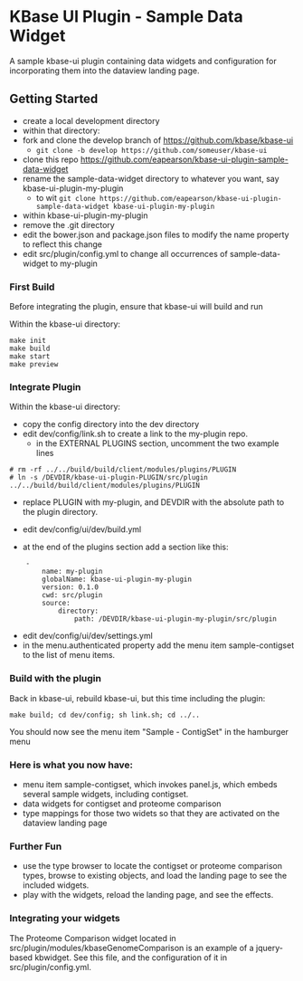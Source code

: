 # KBase UI Plugin - Sample Data Widget

A sample kbase-ui plugin containing data widgets and configuration for incorporating them into the dataview landing page.

## Getting Started

- create a local development directory
- within that directory:
- fork and clone the develop branch of https://github.com/kbase/kbase-ui
    - ```git clone -b develop https://github.com/someuser/kbase-ui```
- clone this repo https://github.com/eapearson/kbase-ui-plugin-sample-data-widget
- rename the sample-data-widget directory to whatever you want, say kbase-ui-plugin-my-plugin
    - to wit ```git clone https://github.com/eapearson/kbase-ui-plugin-sample-data-widget kbase-ui-plugin-my-plugin```
- within kbase-ui-plugin-my-plugin
- remove the .git directory
- edit the bower.json and package.json files to modify the name property to reflect this change
- edit src/plugin/config.yml to change all occurrences of sample-data-widget to my-plugin

### First Build

Before integrating the plugin, ensure that kbase-ui will build and run

Within the kbase-ui directory:

```
make init
make build
make start
make preview
```

### Integrate Plugin

Within the kbase-ui directory:

- copy the config directory into the dev directory
- edit  dev/config/link.sh to create a link to the my-plugin repo.
  - in the EXTERNAL PLUGINS section, uncomment the two example lines
```
# rm -rf ../../build/build/client/modules/plugins/PLUGIN
# ln -s /DEVDIR/kbase-ui-plugin-PLUGIN/src/plugin ../../build/build/client/modules/plugins/PLUGIN
```
  - replace PLUGIN with my-plugin, and DEVDIR with the absolute path to the plugin directory.

- edit dev/config/ui/dev/build.yml
- at the end of the plugins section add a section like this:

```
    -
        name: my-plugin
        globalName: kbase-ui-plugin-my-plugin
        version: 0.1.0
        cwd: src/plugin
        source:
            directory:
                path: /DEVDIR/kbase-ui-plugin-my-plugin/src/plugin
```

- edit dev/config/ui/dev/settings.yml
- in the menu.authenticated property add the menu item sample-contigset to the list of menu items.

### Build with the plugin

Back in kbase-ui, rebuild kbase-ui, but this time including the plugin:

```
make build; cd dev/config; sh link.sh; cd ../..
```

You should now see the menu item "Sample - ContigSet" in the hamburger menu

### Here is what you now have:

- menu item sample-contigset, which invokes panel.js, which embeds several sample widgets, including contigset.
- data widgets for contigset and proteome comparison
- type mappings for those two widets so that they are activated on the dataview landing page

### Further Fun

- use the type browser to locate the contigset or proteome comparison types, browse to existing objects, and load the landing page to see the included widgets.
- play with the widgets, reload the landing page, and see the effects.

### Integrating your widgets

The Proteome Comparison widget located in src/plugin/modules/kbaseGenomeComparison is an example of a jquery-based kbwidget. See this file, and the configuration of it in src/plugin/config.yml.